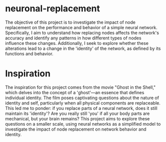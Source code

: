 # neuronal-replacement
The objective of this project is to investigate the impact of node replacement on the performance and behavior of a simple neural network. Specifically, I aim to understand how replacing nodes affects the network's accuracy and identify any patterns in how different types of nodes influence these changes. Additionally, I seek to explore whether these alterations lead to a change in the 'identity' of the network, as defined by its functions and behavior.

# Inspiration
The inspiration for this project comes from the movie "Ghost in the Shell," which delves into the concept of a 'ghost'—an essence that defines individual identity. The film poses captivating questions about the nature of identity and self, particularly when all physical components are replaceable. This led me to ponder: if you replace parts of a neural network, does it still maintain its 'identity'? Are you really still 'you' if all your body parts are mechanical, but your brain remains? This project aims to explore these questions on a smaller scale, using neural networks as a simplified model to investigate the impact of node replacement on network behavior and identity.

